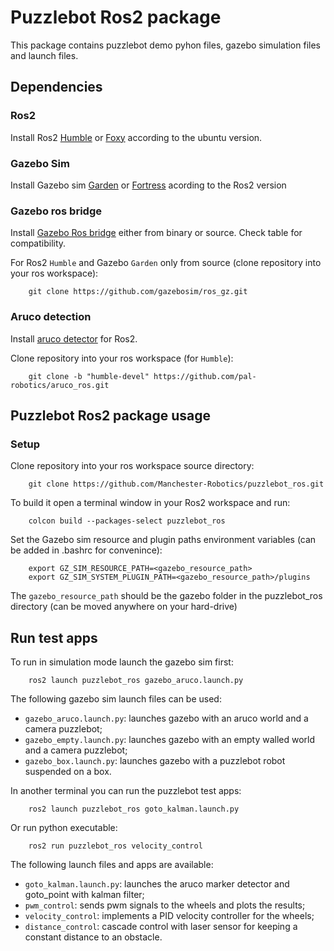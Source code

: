 #     Puzzlebot Ros2 package

This package contains puzzlebot demo pyhon files, gazebo simulation files and launch files.


##   Dependencies


### Ros2
Install Ros2 [Humble](https://docs.ros.org/en/humble/) or [Foxy](https://docs.ros.org/en/foxy/) according to the ubuntu version.
  
  
### Gazebo Sim
Install Gazebo sim [Garden](https://gazebosim.org/docs/garden/install_ubuntu) or [Fortress](https://gazebosim.org/docs/fortress/install_ubuntu) acording to the Ros2 version
  

### Gazebo ros bridge
Install [Gazebo Ros bridge](https://github.com/gazebosim/ros_gz) either from binary or source. Check table for compatibility. 
  
For Ros2 `Humble` and Gazebo `Garden` only from source (clone repository into your ros workspace):

        git clone https://github.com/gazebosim/ros_gz.git


### Aruco detection
Install [aruco detector](https://github.com/pal-robotics/aruco_ros) for Ros2.
  
Clone repository into your ros workspace (for `Humble`):

        git clone -b "humble-devel" https://github.com/pal-robotics/aruco_ros.git



##   Puzzlebot Ros2 package usage

### Setup

Clone repository into your ros workspace source directory:

        git clone https://github.com/Manchester-Robotics/puzzlebot_ros.git

To build it open a terminal window in your Ros2 workspace and run:

        colcon build --packages-select puzzlebot_ros

Set the Gazebo sim resource and plugin paths environment variables (can be added in .bashrc for convenince):

        export GZ_SIM_RESOURCE_PATH=<gazebo_resource_path>
        export GZ_SIM_SYSTEM_PLUGIN_PATH=<gazebo_resource_path>/plugins

The `gazebo_resource_path` should be the gazebo folder in the puzzlebot_ros directory (can be moved anywhere on your hard-drive)



## Run test apps

To run in simulation mode launch the gazebo sim first:

        ros2 launch puzzlebot_ros gazebo_aruco.launch.py

The following gazebo sim launch files can be used:

* `gazebo_aruco.launch.py`: launches gazebo with an aruco world and a camera puzzlebot;
* `gazebo_empty.launch.py`: launches gazebo with an empty walled world and a camera puzzlebot;
* `gazebo_box.launch.py`: launches gazebo with a puzzlebot robot suspended on a box.

In another terminal you can run the puzzlebot test apps:

        ros2 launch puzzlebot_ros goto_kalman.launch.py

Or run python executable:

        ros2 run puzzlebot_ros velocity_control
        
The following launch files and apps are available:

* `goto_kalman.launch.py`: launches the aruco marker detector and goto_point with kalman filter;
* `pwm_control`: sends pwm signals to the wheels and plots the results;
* `velocity_control`: implements a PID velocity controller for the wheels;
* `distance_control`: cascade control with laser sensor for keeping a constant distance to an obstacle.


